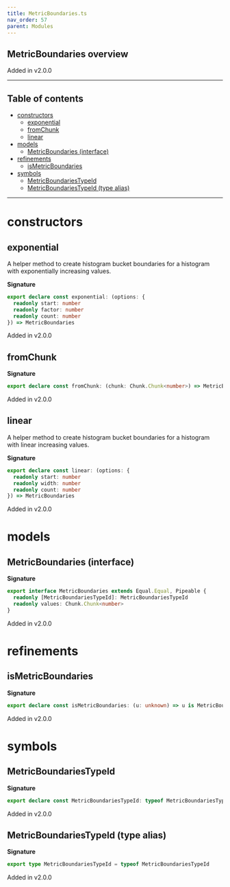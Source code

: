 ```yaml
---
title: MetricBoundaries.ts
nav_order: 57
parent: Modules
---
```


## MetricBoundaries overview

Added in v2.0.0

---

<h2 class="text-delta">Table of contents</h2>

- [constructors](#constructors)
  - [exponential](#exponential)
  - [fromChunk](#fromchunk)
  - [linear](#linear)
- [models](#models)
  - [MetricBoundaries (interface)](#metricboundaries-interface)
- [refinements](#refinements)
  - [isMetricBoundaries](#ismetricboundaries)
- [symbols](#symbols)
  - [MetricBoundariesTypeId](#metricboundariestypeid)
  - [MetricBoundariesTypeId (type alias)](#metricboundariestypeid-type-alias)

---

# constructors

## exponential

A helper method to create histogram bucket boundaries for a histogram
with exponentially increasing values.

**Signature**

```ts
export declare const exponential: (options: {
  readonly start: number
  readonly factor: number
  readonly count: number
}) => MetricBoundaries
```

Added in v2.0.0

## fromChunk

**Signature**

```ts
export declare const fromChunk: (chunk: Chunk.Chunk<number>) => MetricBoundaries
```

Added in v2.0.0

## linear

A helper method to create histogram bucket boundaries for a histogram
with linear increasing values.

**Signature**

```ts
export declare const linear: (options: {
  readonly start: number
  readonly width: number
  readonly count: number
}) => MetricBoundaries
```

Added in v2.0.0

# models

## MetricBoundaries (interface)

**Signature**

```ts
export interface MetricBoundaries extends Equal.Equal, Pipeable {
  readonly [MetricBoundariesTypeId]: MetricBoundariesTypeId
  readonly values: Chunk.Chunk<number>
}
```

Added in v2.0.0

# refinements

## isMetricBoundaries

**Signature**

```ts
export declare const isMetricBoundaries: (u: unknown) => u is MetricBoundaries
```

Added in v2.0.0

# symbols

## MetricBoundariesTypeId

**Signature**

```ts
export declare const MetricBoundariesTypeId: typeof MetricBoundariesTypeId
```

Added in v2.0.0

## MetricBoundariesTypeId (type alias)

**Signature**

```ts
export type MetricBoundariesTypeId = typeof MetricBoundariesTypeId
```

Added in v2.0.0
